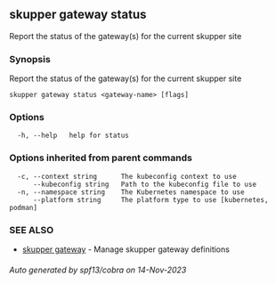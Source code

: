## skupper gateway status

Report the status of the gateway(s) for the current skupper site

### Synopsis

Report the status of the gateway(s) for the current skupper site

```
skupper gateway status <gateway-name> [flags]
```

### Options

```
  -h, --help   help for status
```

### Options inherited from parent commands

```
  -c, --context string      The kubeconfig context to use
      --kubeconfig string   Path to the kubeconfig file to use
  -n, --namespace string    The Kubernetes namespace to use
      --platform string     The platform type to use [kubernetes, podman]
```

### SEE ALSO

* [skupper gateway](skupper_gateway.md)	 - Manage skupper gateway definitions

###### Auto generated by spf13/cobra on 14-Nov-2023
